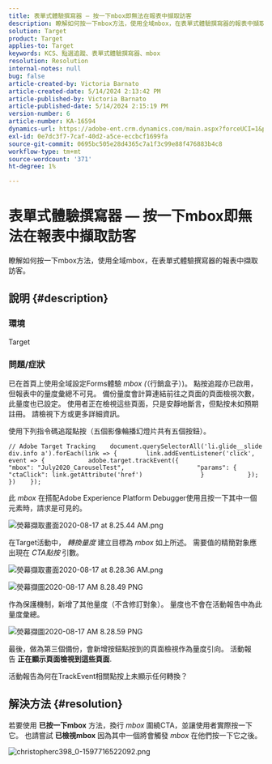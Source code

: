 ```yaml
---
title: 表單式體驗撰寫器 — 按一下mbox即無法在報表中擷取訪客
description: 瞭解如何按一下mbox方法，使用全域mbox，在表單式體驗撰寫器的報表中擷取訪客。
solution: Target
product: Target
applies-to: Target
keywords: KCS、點選追蹤、表單式體驗撰寫器、mbox
resolution: Resolution
internal-notes: null
bug: false
article-created-by: Victoria Barnato
article-created-date: 5/14/2024 2:13:42 PM
article-published-by: Victoria Barnato
article-published-date: 5/14/2024 2:15:19 PM
version-number: 6
article-number: KA-16594
dynamics-url: https://adobe-ent.crm.dynamics.com/main.aspx?forceUCI=1&pagetype=entityrecord&etn=knowledgearticle&id=a76a9b28-fc11-ef11-9f8a-6045bd0201f5
exl-id: 0e7dc3f7-7caf-40d2-a5ce-eccbcf1699fa
source-git-commit: 0695bc505e28d4365c7a1f3c99e88f476883b4c8
workflow-type: tm+mt
source-wordcount: '371'
ht-degree: 1%

---
```


# 表單式體驗撰寫器 — 按一下mbox即無法在報表中擷取訪客


瞭解如何按一下mbox方法，使用全域mbox，在表單式體驗撰寫器的報表中擷取訪客。

## 說明 {#description}


### <b>環境</b>

Target

### <b>問題/症狀</b>

已在首頁上使用全域設定Forms體驗 *mbox (*（行銷盒子）)。 點按追蹤亦已啟用，但報表中的量度彙總不可見。 備份量度會計算連結前往之頁面的頁面檢視次數，此量度也已設定。 使用者正在檢視這些頁面，只是安靜地斷言，但點按未如預期註冊。 請檢視下方或更多詳細資訊。



使用下列指令碼追蹤點按（五個影像輪播幻燈片共有五個按鈕）。




```
// Adobe Target Tracking    document.querySelectorAll('li.glide__slide div.info a').forEach(link => {        link.addEventListener('click', event => {            adobe.target.trackEvent({                    "mbox": "July2020_CarouselTest",                    "params": {                    "ctaClick": link.getAttribute('href')                }            });        })    });
```




此 *mbox* 在搭配Adobe Experience Platform Debugger使用且按一下其中一個元素時，請求是可見的。



![熒幕擷取畫面2020-08-17 at 8.25.44 AM.png](https://experienceleaguecommunities.adobe.com/t5/image/serverpage/image-id/26222i8EFBFA8432501D9E/image-size/medium?v=1.0&amp;amp;px=400 "熒幕擷取畫面2020-08-17 at 8.25.44 AM.png")



在Target活動中， *轉換量度* 建立目標為 *mbox* 如上所述。 需要值的精簡對象應出現在 *CTA點按* 引數。



![熒幕擷取畫面2020-08-17 at 8.28.36 AM.png](https://experienceleaguecommunities.adobe.com/t5/image/serverpage/image-id/26225i9E8B86819537BB25/image-size/medium?v=1.0&amp;amp;px=400 "熒幕擷取畫面2020-08-17 at 8.28.36 AM.png")

![熒幕擷圖2020-08-17 AM 8.28.49 PNG](https://experienceleaguecommunities.adobe.com/t5/image/serverpage/image-id/26223i6D9AAA0A81236A58/image-size/medium?v=1.0&amp;amp;px=400 "熒幕擷圖2020-08-17 AM 8.28.49 PNG")



作為保護機制，新增了其他量度（不含修訂對象）。 量度也不會在活動報告中為此量度彙總。



![熒幕擷圖2020-08-17 AM 8.28.59 PNG](https://experienceleaguecommunities.adobe.com/t5/image/serverpage/image-id/26224iFF036B11B2E932FC/image-size/medium?v=1.0&amp;amp;px=400 "熒幕擷圖2020-08-17 AM 8.28.59 PNG")



最後，做為第三個備份，會新增按鈕點按到的頁面檢視作為量度引向。 活動報告 <b>正在顯示頁面檢視到這些頁面</b>.



活動報告為何在TrackEvent相關點按上未顯示任何轉換？


## 解決方法 {#resolution}


若要使用 <b>已按一下mbox</b> 方法，換行 *mbox* 圍繞CTA，並讓使用者實際按一下它。 也請嘗試 <b>已檢視mbox</b> 因為其中一個將會觸發 *mbox* 在他們按一下它之後。



![christopherc398_0-1597716522092.png](https://experienceleaguecommunities.adobe.com/t5/image/serverpage/image-id/26237i01409F8DF7D2F948/image-size/medium?v=1.0&amp;amp;px=400)
